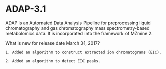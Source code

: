 # ADAP-3.1

ADAP is an Automated Data Analysis Pipeline for preprocessing liquid chromatography and gas chromatography  mass spectrometry-based metabolomics data. It is incorporated into the framework of MZmine 2.

What is new for release date March 31, 2017?

	1. Added an algorithm to construct extracted ion chromatograms (EIC).

	2. Added an algorithm to detect EIC peaks. 
